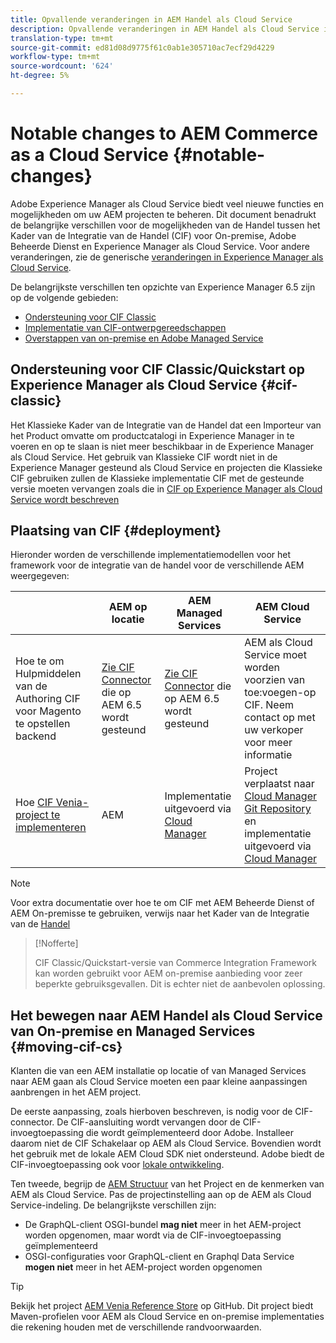 ```yaml
---
title: Opvallende veranderingen in AEM Handel als Cloud Service
description: Opvallende veranderingen in AEM Handel als Cloud Service in vergelijking met Adobe Experience Manager 6.5.
translation-type: tm+mt
source-git-commit: ed81d08d9775f61c0ab1e305710ac7ecf29d4229
workflow-type: tm+mt
source-wordcount: '624'
ht-degree: 5%

---
```



# Notable changes to AEM Commerce as a Cloud Service {#notable-changes}

Adobe Experience Manager als Cloud Service biedt veel nieuwe functies en mogelijkheden om uw AEM projecten te beheren. Dit document benadrukt de belangrijke verschillen voor de mogelijkheden van de Handel tussen het Kader van de Integratie van de Handel (CIF) voor On-premise, Adobe Beheerde Dienst en Experience Manager als Cloud Service. Voor andere veranderingen, zie de generische [veranderingen in Experience Manager als Cloud Service](/help/release-notes/aem-cloud-changes.md).

De belangrijkste verschillen ten opzichte van Experience Manager 6.5 zijn op de volgende gebieden:
* [Ondersteuning voor CIF Classic](#cif-classic)
* [Implementatie van CIF-ontwerpgereedschappen](#cif-tools)
* [Overstappen van on-premise en Adobe Managed Service](#moving-cif-cs)

## Ondersteuning voor CIF Classic/Quickstart op Experience Manager als Cloud Service {#cif-classic}

Het Klassieke Kader van de Integratie van de Handel dat een Importeur van het Product omvatte om productcatalogi in Experience Manager in te voeren en op te slaan is niet meer beschikbaar in de Experience Manager als Cloud Service. Het gebruik van Klassieke CIF wordt niet in de Experience Manager gesteund als Cloud Service en projecten die Klassieke CIF gebruiken zullen de Klassieke implementatie CIF met de gesteunde versie moeten vervangen zoals die in [CIF op Experience Manager als Cloud Service wordt beschreven](https://docs.adobe.com/content/help/en/experience-manager-cloud-service/commerce/architecture/magento.html#overview)

## Plaatsing van CIF {#deployment}

Hieronder worden de verschillende implementatiemodellen voor het framework voor de integratie van de handel voor de verschillende AEM weergegeven:

|  | AEM op locatie | AEM Managed Services | AEM Cloud Service |
|-------------     |-----------|-----------|-----------|
| Hoe te om Hulpmiddelen van de Authoring CIF voor Magento te opstellen backend | [Zie CIF Connector](https://github.com/adobe/commerce-cif-connector/blob/master/README.md) die op AEM 6.5 wordt gesteund | [Zie CIF Connector](https://github.com/adobe/commerce-cif-connector/blob/master/README.md) die op AEM 6.5 wordt gesteund | AEM als Cloud Service moet worden voorzien van toe:voegen-op CIF. Neem contact op met uw verkoper voor meer informatie |
| Hoe [CIF Venia-project te implementeren](https://github.com/adobe/aem-cif-guides-venia) | AEM | Implementatie uitgevoerd via [Cloud Manager](https://docs.adobe.com/content/help/en/experience-manager-cloud-manager/using/introduction-to-cloud-manager.html) | Project verplaatst naar [Cloud Manager Git Repository](https://docs.adobe.com/content/help/en/experience-manager-cloud-service/implementing/managing-code/integrating-with-git.html) en implementatie uitgevoerd via [Cloud Manager](https://docs.adobe.com/content/help/en/experience-manager-cloud-service/implementing/deploying/overview.html) |

>[!NOTE]
>
>Voor extra documentatie over hoe te om CIF met AEM Beheerde Dienst of AEM On-premisse te gebruiken, verwijs naar het Kader van de Integratie van de [Handel](https://www.adobe.io/apis/experiencecloud/commerce-integration-framework/getting-started.html)

>[!Nofferte]
>
>CIF Classic/Quickstart-versie van Commerce Integration Framework kan worden gebruikt voor AEM on-premise aanbieding voor zeer beperkte gebruiksgevallen. Dit is echter niet de aanbevolen oplossing.

## Het bewegen naar AEM Handel als Cloud Service van On-premise en Managed Services {#moving-cif-cs}

Klanten die van een AEM installatie op locatie of van Managed Services naar AEM gaan als Cloud Service moeten een paar kleine aanpassingen aanbrengen in het AEM project.

De eerste aanpassing, zoals hierboven beschreven, is nodig voor de CIF-connector. De CIF-aansluiting wordt vervangen door de CIF-invoegtoepassing die wordt geïmplementeerd door Adobe. Installeer daarom niet de CIF Schakelaar op AEM als Cloud Service. Bovendien wordt het gebruik met de lokale AEM Cloud SDK niet ondersteund. Adobe biedt de CIF-invoegtoepassing ook voor [lokale ontwikkeling](develop.md).

Ten tweede, begrijp de [AEM Structuur](https://docs.adobe.com/content/help/en/experience-manager-cloud-service/implementing/developing/aem-project-content-package-structure.html) van het Project en de kenmerken van AEM als Cloud Service. Pas de projectinstelling aan op de AEM als Cloud Service-indeling.
De belangrijkste verschillen zijn:

* De GraphQL-client OSGI-bundel **mag niet** meer in het AEM-project worden opgenomen, maar wordt via de CIF-invoegtoepassing geïmplementeerd
* OSGI-configuraties voor GraphQL-client en Graphql Data Service **mogen niet** meer in het AEM-project worden opgenomen

>[!TIP]
>
>Bekijk het project [AEM Venia Reference Store](https://github.com/adobe/aem-cif-guides-venia) op GitHub. Dit project biedt Maven-profielen voor AEM als Cloud Service en on-premise implementaties die rekening houden met de verschillende randvoorwaarden.
